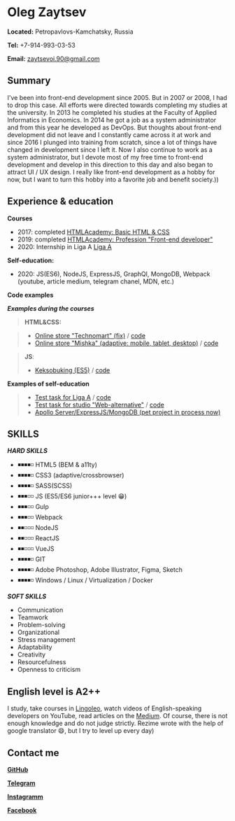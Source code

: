 # Oleg Zaytsev

**Located:** Petropavlovs-Kamchatsky, Russia

**Tel:** +7-914-993-03-53

**Email:** [zaytsevoi.90@gmail.com](mailto:zaytsevoi.90@gmail.com)

## Summary

I've been into front-end development since 2005. But in 2007 or 2008, I had to drop this case. All efforts were directed towards completing my studies at the university. In 2013 he completed his studies at the Faculty of Applied Informatics in Economics. In 2014 he got a job as a system administrator and from this year he developed as DevOps. But thoughts about front-end development did not leave and I constantly came across it at work and since 2016 I plunged into training from scratch, since a lot of things have changed in development since I left it. Now I also continue to work as a system administrator, but I devote most of my free time to front-end development and develop in this direction to this day and also began to attract UI / UX design. I really like front-end development as a hobby for now, but I want to turn this hobby into a favorite job and benefit society.))

## Experience & education

**Courses**

* 2017: completed [HTMLAcademy: Basic HTML & CSS](https://htmlacademy.ru/profile/ozi)
* 2019: completed [HTMLAcademy: Profession "Front-end developer"](https://htmlacademy.ru/profile/ozi)
* 2020: Internship in Liga A [Liga A](https://liga-a.ru/)

**Self-education:**

* 2020: JS(ES6), NodeJS, ExpressJS, GraphQl, MongoDB, Webpack (youtube, article medium, telegram chanel, MDN, etc.) 

 **Code examples**
 
 ***Examples during the courses***

> **HTML&CSS:** 

 > * [Online store "Technomart" (fix)](https://imozi.github.io/447487-technomart-24/) / [code](https://github.com/imozi/447487-technomart-24)
 > * [Online store "Mishka" (adaptive: mobile, tablet, desktop)](https://imozi.github.io/447487-technomart-24/) / [code](https://github.com/imozi/mishka)

 > **JS**: 
 > * [Keksobuking (ES5)](https://imozi.github.io/447487-keksobooking-17/) / [code](https://github.com/imozi/447487-keksobooking-17)

**Examples of self-education**

>* [Test task for Liga A](https://imozi.github.io/smart_device/build/) / [code](https://github.com/imozi/smart_device)
>* [Test task for studio "Web-alternative"](https://imozi.github.io/e-commerce_testing/build/) / [code](https://github.com/imozi/e-commerce_testing)
>* [Apollo Server/ExpressJS/MongoDB (pet project in process now)](https://github.com/imozi/graphql_server)

## SKILLS

***HARD SKILLS***

* ◾◾◾◾◽  HTML5 (BEM & a11ty)
* ◾◾◾◾◽  CSS3 (adaptive/crossbrowser) 
* ◾◾◾◾◽  SASS(SCSS)
* ◾◾◾◽◽  JS (ES5/ES6 junior+++ level 😁)
* ◾◾◾◽◽  Gulp
* ◾◾◾◽◽  Webpack 
* ◾◾◽◽◽  NodeJS
* ◾◾◽◽◽  ReactJS
* ◾◾◽◽◽  VueJS
* ◾◾◾◾◽  GIT
* ◾◾◾◾◽  Adobe Photoshop, Adobe Illustrator, Figma, Sketch
* ◾◾◾◾◽  Windows / Linux / Virtualization / Docker 

***SOFT SKILLS***

* Communication
* Teamwork
* Problem-solving
* Organizational
* Stress management
* Adaptability
* Creativity
* Resourcefulness
* Openness to criticism

## English level is A2++

I study, take courses in [Lingoleo](https://lingualeo.com/ru), watch videos of English-speaking developers on YouTube, read articles on the [Medium](https://medium.com). Of course, there is not enough knowledge and do not judge strictly. Rezime wrote with the help of google translator 😄, but I try to level up every day)

## Contact me

[**GitHub**](https://github.com/imozi)

[**Telegram**](https://t.me/whitehare)

[**Instagramm**](https://www.instagram.com/im.ozi)

[**Facebook**](https://www.facebook.com/oleg.zaytsev.39794)